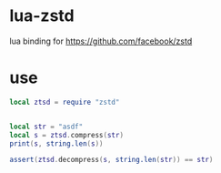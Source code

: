 # lua-zstd
lua binding for https://github.com/facebook/zstd

# use
```lua
local ztsd = require "zstd"


local str = "asdf"
local s = ztsd.compress(str)
print(s, string.len(s))

assert(ztsd.decompress(s, string.len(str)) == str)
```

